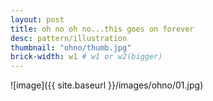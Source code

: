 ```yaml
---
layout: post
title: oh no oh no...this goes on forever
desc: pattern/illustration
thumbnail: "ohno/thumb.jpg"
brick-width: w1 # w1 or w2(bigger)
---
```


![image]({{ site.baseurl }}/images/ohno/01.jpg)